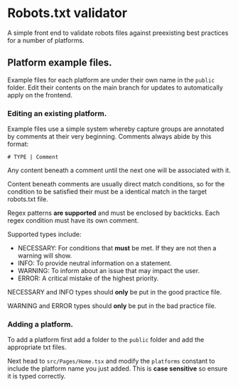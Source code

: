 # Robots.txt validator
A simple front end to validate robots files against preexisting best practices for a number of platforms.

## Platform example files.
Example files for each platform are under their own name in the `public` folder. 
Edit their contents on the main branch for updates to automatically apply on the frontend.

### Editing an existing platform.
Example files use a simple system whereby capture groups are annotated by comments at their very beginning.
Comments always abide by this format:

`# TYPE | Comment`

Any content beneath a comment until the next one will be associated with it.

Content beneath comments are usually direct match conditions, so for the condition to be satisfied
their must be a identical match in the target robots.txt file.

Regex patterns **are supported** and must be enclosed by backticks. Each regex condition must have its own comment.

Supported types include: 
- NECESSARY: For conditions that **must** be met. If they are not then a warning will show.
- INFO: To provide neutral information on a statement.
- WARNING: To inform about an issue that may impact the user.
- ERROR: A critical mistake of the highest priority. 

NECESSARY and INFO types should **only** be put in the good practice file.

WARNING and ERROR types should **only** be put in the bad practice file.

### Adding a platform.

To add a platform first add a folder to the `public` folder and add the appropriate txt files.

Next head to `src/Pages/Home.tsx` and modify the `platforms` constant to include the platform name
you just added. This is **case sensitive** so ensure it is typed correctly.

